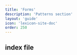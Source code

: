 ```yaml
---
title: 'Forms'
description: 'Patterns section'
layout: 'guide'
icon: 'lexicon-site-doc'
order: 250
---
```


## index file
